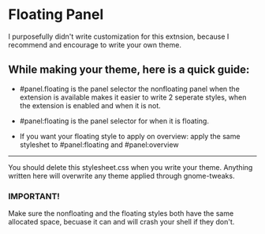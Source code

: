 
# Floating Panel

I purposefully didn't write customization for this extnsion, because I recommend and encourage to write your own theme.

## While making your theme, here is a quick guide:

- #panel.floating is the panel selector the nonfloating panel when the extension is available makes it easier to write 2 seperate styles, when the extension is enabled and when it is not.

- #panel:floating is the panel selector for when it is floating.
- If you want your floating style to apply on overview: apply the same styleshet to #panel:floating and #panel:overview

---

You should delete this stylesheet.css when you write your theme. Anything written here will overwrite any theme applied through gnome-tweaks.

### IMPORTANT!
Make sure the nonfloating and the floating styles both have the same allocated space, becuase it can and will crash your shell if they don't.
